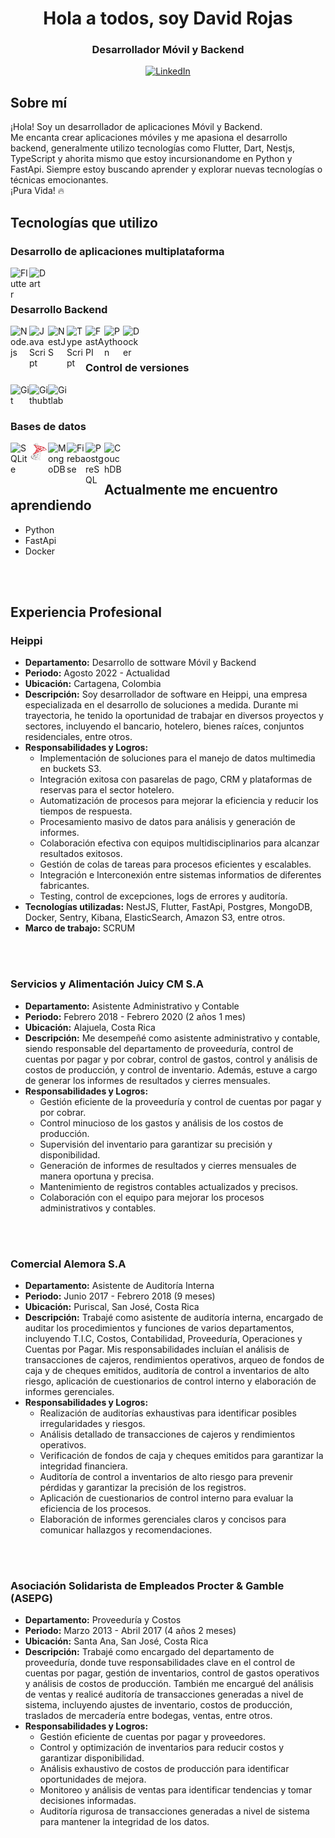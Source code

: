 <h1 align="center">Hola a todos, soy David Rojas</h1>
<h3 align="center">Desarrollador Móvil y Backend</h3>

<p align="center">
  <a href="https://linkedin.com/in/jrojasm129">
    <img src="https://img.shields.io/badge/LinkedIn-0077B5?style=for-the-badge&logo=linkedin&logoColor=white" alt="LinkedIn" />
  </a>
</p>

## Sobre mí

¡Hola! Soy un desarrollador de aplicaciones Móvil y Backend. <br />
Me encanta crear aplicaciones móviles y me apasiona el desarrollo backend, generalmente utilizo tecnologías como Flutter, Dart, Nestjs, TypeScript y ahorita mismo que estoy incursionandome en Python y FastApi.
Siempre estoy buscando aprender y explorar nuevas tecnologías o técnicas emocionantes. <br />
¡Pura Vida! :fire: 

## Tecnologías que utilizo

### Desarrollo de aplicaciones multiplataforma

<img align="left" alt="Flutter" width="30px" src="https://cdn.jsdelivr.net/gh/devicons/devicon/icons/flutter/flutter-original.svg" />
<img align="left" alt="Dart" width="30px" src="https://cdn.jsdelivr.net/gh/devicons/devicon/icons/dart/dart-original.svg" />

<br />
<br />

### Desarrollo Backend

<img align="left" alt="Node.js" width="30px" src="https://cdn.jsdelivr.net/gh/devicons/devicon/icons/nodejs/nodejs-original.svg" />
<img align="left" alt="JavaScript" width="30px" src="https://cdn.jsdelivr.net/gh/devicons/devicon/icons/javascript/javascript-original.svg" />
<img align="left" alt="NestJS" width="30px" src="https://cdn.jsdelivr.net/gh/devicons/devicon/icons/nestjs/nestjs-plain.svg" />
<img align="left" alt="TypeScript" width="30px" src="https://cdn.jsdelivr.net/gh/devicons/devicon/icons/typescript/typescript-original.svg" />
<img align="left" alt="FastAPI" width="30px" src="https://cdn.jsdelivr.net/gh/devicons/devicon/icons/fastapi/fastapi-original.svg" />
<img align="left" alt="Python" width="30px" src="https://cdn.jsdelivr.net/gh/devicons/devicon/icons/python/python-original.svg" />
<img align="left" alt="Docker" width="30px" src="https://cdn.jsdelivr.net/gh/devicons/devicon/icons/docker/docker-original.svg" />

<br />
<br />

### Control de versiones

<img align="left" alt="Git" width="30px" src="https://cdn.jsdelivr.net/gh/devicons/devicon/icons/git/git-original.svg" />
<img align="left" alt="Github" width="30px" src="https://cdn.jsdelivr.net/gh/devicons/devicon/icons/github/github-original.svg" />
<img align="left" alt="Gitlab" width="30px" src="https://cdn.jsdelivr.net/gh/devicons/devicon/icons/gitlab/gitlab-original.svg" />

<br />
<br />

### Bases de datos

<img align="left" alt="SQLite" width="30px" src="https://cdn.jsdelivr.net/gh/devicons/devicon/icons/sqlite/sqlite-original.svg" />
<img align="left" alt="MSSQL" width="30px" src="./assets/images/sql-server-icon.png" />
<img align="left" alt="MongoDB" width="30px" src="https://cdn.jsdelivr.net/gh/devicons/devicon/icons/mongodb/mongodb-original.svg" />
<img align="left" alt="Firebase" width="30px" src="https://avatars.githubusercontent.com/u/1335026?v=4" />
<img align="left" alt="PostgreSQL" width="30px" src="https://cdn.jsdelivr.net/gh/devicons/devicon/icons/postgresql/postgresql-original.svg" />
<img align="left" alt="CouchDB" width="30px" src="https://cdn.jsdelivr.net/gh/devicons/devicon/icons/couchdb/couchdb-original.svg" />

<br />
<br />

## Actualmente me encuentro aprendiendo

- Python
- FastApi
- Docker

<br />
<br />

## Experiencia Profesional

### Heippi
- **Departamento:** Desarrollo de sottware Móvil y Backend
- **Periodo:** Agosto 2022 - Actualidad
- **Ubicación:** Cartagena, Colombia
- **Descripción:** Soy desarrollador de software en Heippi, una empresa especializada en el desarrollo de soluciones a medida. Durante mi trayectoria, he tenido la oportunidad de trabajar en diversos proyectos y sectores, incluyendo el bancario, hotelero, bienes raíces, conjuntos residenciales, entre otros.
- **Responsabilidades y Logros:**
    - Implementación de soluciones para el manejo de datos multimedia en buckets S3.
    - Integración exitosa con pasarelas de pago, CRM y plataformas de reservas para el sector hotelero.
    - Automatización de procesos para mejorar la eficiencia y reducir los tiempos de respuesta.
    - Procesamiento masivo de datos para análisis y generación de informes.
    - Colaboración efectiva con equipos multidisciplinarios para alcanzar resultados exitosos.
    - Gestión de colas de tareas para procesos eficientes y escalables.
    - Integración e Interconexión entre sistemas informatios de diferentes fabricantes.
    - Testing, control de excepciones, logs de errores y auditoría.
- **Tecnologías utilizadas:** NestJS, Flutter, FastApi, Postgres, MongoDB, Docker, Sentry, Kibana, ElasticSearch, Amazon S3, entre otros.
- **Marco de trabajo:** SCRUM

<br />
<br />

### Servicios y Alimentación Juicy CM S.A
- **Departamento:** Asistente Administrativo y Contable
- **Periodo:** Febrero 2018 - Febrero 2020 (2 años 1 mes)
- **Ubicación:** Alajuela, Costa Rica
- **Descripción:** Me desempeñé como asistente administrativo y contable, siendo responsable del departamento de proveeduría, control de cuentas por pagar y por cobrar, control de gastos, control y análisis de costos de producción, y control de inventario. Además, estuve a cargo de generar los informes de resultados y cierres mensuales.
- **Responsabilidades y Logros:**
    - Gestión eficiente de la proveeduría y control de cuentas por pagar y por cobrar.
    - Control minucioso de los gastos y análisis de los costos de producción.
    - Supervisión del inventario para garantizar su precisión y disponibilidad.
    - Generación de informes de resultados y cierres mensuales de manera oportuna y precisa.
    - Mantenimiento de registros contables actualizados y precisos.
    - Colaboración con el equipo para mejorar los procesos administrativos y contables.

<br />
<br />

### Comercial Alemora S.A
- **Departamento:** Asistente de Auditoría Interna
- **Periodo:** Junio 2017 - Febrero 2018 (9 meses)
- **Ubicación:** Puriscal, San José, Costa Rica
- **Descripción:** Trabajé como asistente de auditoría interna, encargado de auditar los procedimientos y funciones de varios departamentos, incluyendo T.I.C, Costos, Contabilidad, Proveeduría, Operaciones y Cuentas por Pagar. Mis responsabilidades incluían el análisis de transacciones de cajeros, rendimientos operativos, arqueo de fondos de caja y de cheques emitidos, auditoría de control a inventarios de alto riesgo, aplicación de cuestionarios de control interno y elaboración de informes gerenciales.
- **Responsabilidades y Logros:**
    - Realización de auditorías exhaustivas para identificar posibles irregularidades y riesgos.
    - Análisis detallado de transacciones de cajeros y rendimientos operativos.
    - Verificación de fondos de caja y cheques emitidos para garantizar la integridad financiera.
    - Auditoría de control a inventarios de alto riesgo para prevenir pérdidas y garantizar la precisión de los registros.
    - Aplicación de cuestionarios de control interno para evaluar la eficiencia de los procesos.
    - Elaboración de informes gerenciales claros y concisos para comunicar hallazgos y recomendaciones.
 
<br />
<br />

### Asociación Solidarista de Empleados Procter & Gamble (ASEPG)
- **Departamento:** Proveeduría y Costos
- **Periodo:** Marzo 2013 - Abril 2017 (4 años 2 meses)
- **Ubicación:** Santa Ana, San José, Costa Rica
- **Descripción:** Trabajé como encargado del departamento de proveeduría, donde tuve responsabilidades clave en el control de cuentas por pagar, gestión de inventarios, control de gastos operativos y análisis de costos de producción. También me encargué del análisis de ventas y realicé auditoría de transacciones generadas a nivel de sistema, incluyendo ajustes de inventario, costos de producción, traslados de mercadería entre bodegas, ventas, entre otros.
- **Responsabilidades y Logros:**
    - Gestión eficiente de cuentas por pagar y proveedores.
    - Control y optimización de inventarios para reducir costos y garantizar disponibilidad.
    - Análisis exhaustivo de costos de producción para identificar oportunidades de mejora.
    - Monitoreo y análisis de ventas para identificar tendencias y tomar decisiones informadas.
    - Auditoría rigurosa de transacciones generadas a nivel de sistema para mantener la integridad de los datos.
